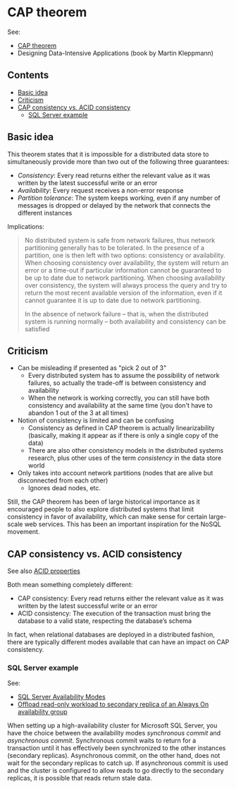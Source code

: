 # CAP theorem

See:

-   [CAP theorem](https://en.wikipedia.org/wiki/CAP_theorem)
-   Designing Data-Intensive Applications (book by Martin Kleppmann)

## Contents

-   [Basic idea](#basic-idea)
-   [Criticism](#criticism)
-   [CAP consistency vs. ACID consistency](#cap-consistency-vs-acid-consistency)
    -   [SQL Server example](#sql-server-example)

## Basic idea

This theorem states that it is impossible for a distributed data store to simultaneously provide more than two out of the following three guarantees:

-   _Consistency_: Every read returns either the relevant value as it was written by the latest successful write or an error
-   _Availability_: Every request receives a non-error response
-   _Partition tolerance_: The system keeps working, even if any number of messages is dropped or delayed by the network that connects the different instances

Implications:

> No distributed system is safe from network failures, thus network partitioning generally has to be tolerated. In the presence of a partition, one is then left with two options: consistency or availability. When choosing consistency over availability, the system will return an error or a time-out if particular information cannot be guaranteed to be up to date due to network partitioning. When choosing availability over consistency, the system will always process the query and try to return the most recent available version of the information, even if it cannot guarantee it is up to date due to network partitioning.
>
> In the absence of network failure – that is, when the distributed system is running normally – both availability and consistency can be satisfied

## Criticism

-   Can be misleading if presented as "pick 2 out of 3"
    -   Every distributed system has to assume the possibility of network failures, so actually the trade-off is between consistency and availability
    -   When the network is working correctly, you can still have both consistency and availability at the same time (you don't have to abandon 1 out of the 3 at all times)
-   Notion of consistency is limited and can be confusing
    -   Consistency as defined in CAP theorem is actually linearizability (basically, making it appear as if there is only a single copy of the data)
    -   There are also other consistency models in the distributed systems research, plus other uses of the term _consistency_ in the data store world
-   Only takes into account network partitions (nodes that are alive but disconnected from each other)
    -   Ignores dead nodes, etc.

Still, the CAP theorem has been of large historical importance as it encouraged people to also explore distributed systems that limit consistency in favor of availability, which can make sense for certain large-scale web services. This has been an important inspiration for the NoSQL movement.

## CAP consistency vs. ACID consistency

See also [ACID properties](./sql/ACID.md)

Both mean something completely different:

-   CAP consistency: Every read returns either the relevant value as it was written by the latest successful write or an error
-   ACID consistency: The execution of the transaction must bring the database to a valid state, respecting the database’s schema

In fact, when relational databases are deployed in a distributed fashion, there are typically different modes available that can have an impact on CAP consistency. 

### SQL Server example

See: 

-   [SQL Server Availability Modes](https://docs.microsoft.com/en-us/sql/database-engine/availability-groups/windows/availability-modes-always-on-availability-groups?view=sql-server-2017)
-   [Offload read-only workload to secondary replica of an Always On availability group](https://docs.microsoft.com/en-us/sql/database-engine/availability-groups/windows/active-secondaries-readable-secondary-replicas-always-on-availability-groups?view=sql-server-2017)

When setting up a high-availability cluster for Microsoft SQL Server, you have the choice between the availability modes _synchronous commit_ and _asynchronous commit_. Synchronous commit waits to return for a transaction until it has effectively been synchronized to the other instances (secondary replicas). Asynchronous commit, on the other hand, does not wait for the secondary replicas to catch up. If asynchronous commit is used and the cluster is configured to allow reads to go directly to the secondary replicas, it is possible that reads return stale data.
